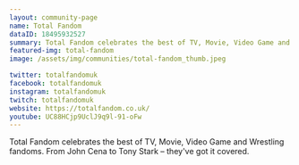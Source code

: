 ```yaml
---
layout: community-page
name: Total Fandom
dataID: 18495932527
summary: Total Fandom celebrates the best of TV, Movie, Video Game and Wrestling fandoms.
featured-img: total-fandom
image: /assets/img/communities/total-fandom_thumb.jpeg

twitter: totalfandomuk
facebook: totalfandomuk
instagram: totalfandomuk
twitch: totalfandomuk
website: https://totalfandom.co.uk/
youtube: UC88HCjp9UclJ9q9l-91-oFw
---
```

Total Fandom celebrates the best of TV, Movie, Video Game and Wrestling fandoms.
From John Cena to Tony Stark – they've got it covered.
